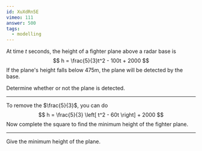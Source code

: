 ```yaml
---
id: XuXdRn5E
vimeo: 111
answer: 500
tags:
  - modelling
---
```


At time $t$ seconds, the height of a fighter plane above a radar base is
$$
h = \frac{5}{3}t^2 - 100t + 2000
$$
If the plane's height falls below $475\text{m}$, the plane will be detected by the base.

Determine whether or not the plane is detected.

---

To remove the $\frac{5}{3}$, you can do
$$
h = \frac{5}{3} \left[ t^2 - 60t \right] + 2000
$$
Now complete the square to find the minimum height of the fighter plane.

---

Give the minimum height of the plane.
